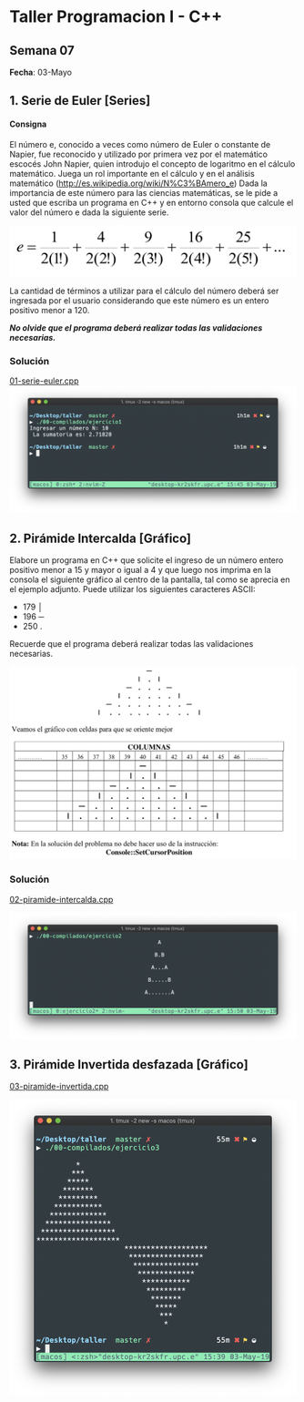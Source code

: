 # Taller Programacion I - C++

## Semana 07

**Fecha**: 03-Mayo

## 1. Serie de Euler  [Series]

#### Consigna
El número e, conocido a veces como número de Euler o constante de Napier, fue reconocido y utilizado por primera vez por el matemático escocés John Napier, quien introdujo el concepto de logaritmo en el cálculo matemático. Juega un rol importante en el cálculo y en el análisis matemático (http://es.wikipedia.org/wiki/N%C3%BAmero_e)
Dada la importancia de este número para las ciencias matemáticas, se le pide a usted que escriba un programa en C++ y en entorno consola que calcule el valor del número e dada la siguiente serie.


![ejercicio_1](/img/01-01.png)

La cantidad de términos a utilizar para el cálculo del número deberá ser ingresada por el usuario considerando que este número es un entero positivo menor a 120.

**_No olvide que el programa deberá realizar todas las validaciones necesarias._**


### Solución

[01-serie-euler.cpp](01-serie-euler.cpp)
![ejercicio_1](/img/01.png)

## 2. Pirámide Intercalda [Gráfico]

Elabore un programa en C++ que solicite el ingreso de un número entero positivo menor a 15 y mayor o igual a 4 y que luego nos imprima en la consola el siguiente gráfico al centro de la pantalla, tal como se aprecia en el ejemplo adjunto. Puede utilizar los siguientes caracteres ASCII:
- 179 │
- 196 ─ 
- 250 .

Recuerde que el programa deberá realizar todas las validaciones necesarias.

![02-piramide-teoría](/img/02-01.png)

### Solución

[02-piramide-intercalda.cpp](02-piramide-intercalda.cpp)

![02-piramide](/img/02.png)


## 3. Pirámide Invertida desfazada [Gráfico]


[03-piramide-invertida.cpp](03-piramide-invertida.cpp)


![03-piramide](/img/03.png)




